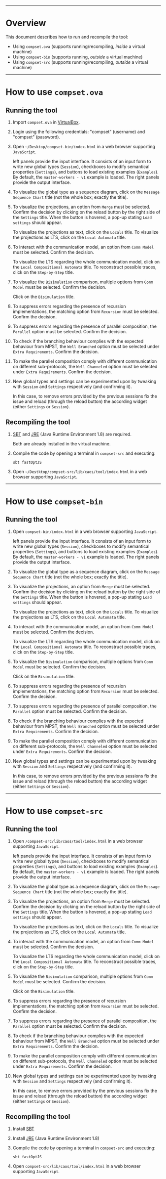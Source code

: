 ----------
# Overview

This document describes how to run and recompile the tool:

- Using `compset.ova` (supports running/recompiling, *inside* a virtual machine)
- Using `compset-bin` (supports running, *outside* a virtual machine)
- Using `compset-src` (supports running/recompiling, *outside* a virtual machine)

--------------------
# How to use `compset.ova`

## Running the tool

1. Import `compset.ova` in [VirtualBox](https://www.virtualbox.org/).

2. Login using the following credentials: "compset" (username) and "compset" (password).

3. Open `~/Desktop/compset-bin/index.html` in a web browser supporting `JavaScript`.

   left panels provide the input interface. It consists of an input form to write new global types (`Session`), checkboxes to modify semantical properties (`Settings`), and buttons to load existing examples (`Examples`). By default, the `master-workers - v1` example is loaded. The right panels provide the output interface.

4. To visualize the global type as a sequence diagram, click on the `Message Sequence Chart` title (not the whole box; exactly the title).

5. To visualize the projections, an option from `Merge` must be selected. Confirm the decision by clicking on the reload button by the right side of the `Settings` title. When the button is hovered, a pop-up stating `Load settings` should appear.

   To visualize the projections as text, click on the `Locals` title.
   To visualize the projections as LTS, click on the `Local Automata` title.

6. To interact with the communication model, an option from `Comm Model` must be selected. Confirm the decision.

   To visualize the LTS regarding the whole communication model, click on the `Local Compositional Automata` title.
   To reconstruct possible traces, click on the `Step-by-Step` title.

7. To visualize the `Bisimulation` comparison, multiple options from `Comm Model` must be selected. Confirm the decision.

   Click on the `Bisimulation` title.

8. To suppress errors regarding the presence of recursion implementations, the matching option from `Recursion` must be selected. Confirm the decision.

9. To suppress errors regarding the presence of parallel composition, the `Parallel` option must be selected. Confirm the decision.

10. To check if the branching behaviour complies with the expected behaviour from MPST, the `Well Branched` option must be selected under `Extra Requirements`. Confirm the decision.

11. To make the parallel composition comply with different communication on different sub-protocols, the `Well Channeled` option must be selected under `Extra Requirements`. Confirm the decision.

12. New global types and settings can be experimented upon by tweaking with `Session` and `Settings` respectively (and confirming it).

    In this case, to remove errors provided by the previous sessions fix the issue and reload (through the reload button) the according widget (either `Settings` or `Session`).

## Recompiling the tool

1. [SBT](https://www.scala-sbt.org) and [JRE](https://www.oracle.com/java/technologies/javase/javase8-archive-downloads.html) (Java Runtime Environment 1.8) are required.
    
   Both are already installed in the virtual machine.

2. Compile the code by opening a terminal in `compset-src` and executing:
   ```
   sbt fastOptJS
   ```
   
3. Open `~/Destktop/compset-src/lib/caos/tool/index.html` in a web browser supporting `JavaScript`.


-------------------------
# How to use `compset-bin`

## Running the tool

1. Open `compset-bin/index.html` in a web browser supporting `JavaScript`.

   left panels provide the input interface. It consists of an input form to write new global types (`Session`), checkboxes to modify semantical properties (`Settings`), and buttons to load existing examples (`Examples`). By default, the `master-workers - v1` example is loaded. The right panels provide the output interface.

2. To visualize the global type as a sequence diagram, click on the `Message Sequence Chart` title (not the whole box; exactly the title).

3. To visualize the projections, an option from `Merge` must be selected. Confirm the decision by clicking on the reload button by the right side of the `Settings` title. When the button is hovered, a pop-up stating `Load settings` should appear.

   To visualize the projections as text, click on the `Locals` title.
   To visualize the projections as LTS, click on the `Local Automata` title.

4. To interact with the communication model, an option from `Comm Model` must be selected. Confirm the decision.

   To visualize the LTS regarding the whole communication model, click on the `Local Compositional Automata` title.
   To reconstruct possible traces, click on the `Step-by-Step` title.

5. To visualize the `Bisimulation` comparison, multiple options from `Comm Model` must be selected. Confirm the decision.

   Click on the `Bisimulation` title.

6. To suppress errors regarding the presence of recursion implementations, the matching option from `Recursion` must be selected. Confirm the decision.

7. To suppress errors regarding the presence of parallel composition, the `Parallel` option must be selected. Confirm the decision.

8. To check if the branching behaviour complies with the expected behaviour from MPST, the `Well Branched` option must be selected under `Extra Requirements`. Confirm the decision.

9. To make the parallel composition comply with different communication on different sub-protocols, the `Well Channeled` option must be selected under `Extra Requirements`. Confirm the decision.

10. New global types and settings can be experimented upon by tweaking with `Session` and `Settings` respectively (and confirming it).

    In this case, to remove errors provided by the previous sessions fix the issue and reload (through the reload button) the according widget (either `Settings` or `Session`).


-------------------------
# How to use `compset-src`

## Running the tool

1. Open `/compset-src/lib/caos/tool/index.html` in a web browser supporting `JavaScript`.

   left panels provide the input interface. It consists of an input form to write new global types (`Session`), checkboxes to modify semantical properties (`Settings`), and buttons to load existing examples (`Examples`). By default, the `master-workers - v1` example is loaded. The right panels provide the output interface.

2. To visualize the global type as a sequence diagram, click on the `Message Sequence Chart` title (not the whole box; exactly the title).

3. To visualize the projections, an option from `Merge` must be selected. Confirm the decision by clicking on the reload button by the right side of the `Settings` title. When the button is hovered, a pop-up stating `Load settings` should appear.

   To visualize the projections as text, click on the `Locals` title.
   To visualize the projections as LTS, click on the `Local Automata` title.

4. To interact with the communication model, an option from `Comm Model` must be selected. Confirm the decision.

   To visualize the LTS regarding the whole communication model, click on the `Local Compositional Automata` title.
   To reconstruct possible traces, click on the `Step-by-Step` title.

5. To visualize the `Bisimulation` comparison, multiple options from `Comm Model` must be selected. Confirm the decision.

   Click on the `Bisimulation` title.

6. To suppress errors regarding the presence of recursion implementations, the matching option from `Recursion` must be selected. Confirm the decision.

7. To suppress errors regarding the presence of parallel composition, the `Parallel` option must be selected. Confirm the decision.

8. To check if the branching behaviour complies with the expected behaviour from MPST, the `Well Branched` option must be selected under `Extra Requirements`. Confirm the decision.

9. To make the parallel composition comply with different communication on different sub-protocols, the `Well Channeled` option must be selected under `Extra Requirements`. Confirm the decision.

10. New global types and settings can be experimented upon by tweaking with `Session` and `Settings` respectively (and confirming it).

    In this case, to remove errors provided by the previous sessions fix the issue and reload (through the reload button) the according widget (either `Settings` or `Session`).


## Recompiling the tool

1. Install [SBT](https://www.scala-sbt.org)

2. Install [JRE](https://www.oracle.com/java/technologies/javase/javase8-archive-downloads.html) (Java Runtime Environment 1.8)

3. Compile the code by opening a terminal in `compset-src` and executing:
   ```
   sbt fastOptJS
   ```
   
4. Open `compset-src/lib/caos/tool/index.html` in a web browser supporting `JavaScript`.
